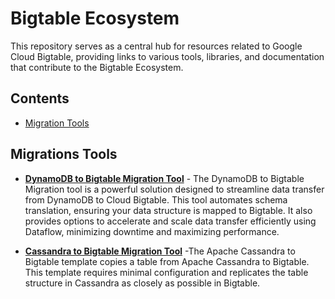 # Bigtable Ecosystem

This repository serves as a central hub for resources related to Google Cloud Bigtable, providing links to various tools, libraries, and documentation that contribute to the Bigtable Ecosystem.

## Contents

*   [Migration Tools](#migration-tools)

## Migrations Tools

*   **[DynamoDB to Bigtable Migration Tool](https://github.com/GoogleCloudPlatform/professional-services/tree/main/tools/dynamodb-bigtable-migration#bigtable-data-bridge---dynamodb-to-bigtable-migration-utility)** - The DynamoDB to Bigtable Migration tool is a powerful solution designed to streamline data transfer from DynamoDB to Cloud Bigtable. This tool automates schema translation, ensuring your data structure is mapped to Bigtable. It also provides options to accelerate and scale data transfer efficiently using Dataflow, minimizing downtime and maximizing performance.

*   **[Cassandra to Bigtable Migration Tool](https://github.com/GoogleCloudPlatform/DataflowTemplates/blob/main/v1/README_Cassandra_To_Cloud_Bigtable.md)** -The Apache Cassandra to Bigtable template copies a table from Apache Cassandra to Bigtable. This template requires minimal configuration and replicates the table structure in Cassandra as closely as possible in Bigtable.